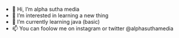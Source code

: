 - 👋 Hi, I’m alpha sutha media
- 👀 I’m interested in learning a new thing
- 🌱 I’m currently learning java (basic)
- 📫 You can foolow me on instagram or twitter @alphasuthamedia

<!---
alphasutham/alphasutham is a ✨ special ✨ repository because its `README.md` (this file) appears on your GitHub profile.
You can click the Preview link to take a look at your changes.
--->
